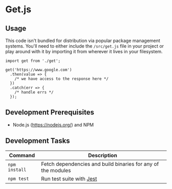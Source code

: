 # Get.js

## Usage

This code isn't bundled for distribution via popular package management systems. You'll need to either include the `/src/get.js` file in your project or play around with it by importing it from wherever it lives in your filesystem.

```
import get from './get';

get('https://www.google.com')
  .then(value => {
    /* we have access to the response here */
  })
  .catch(err => {
    /* handle errs */
  });
```

## Development Prerequisites

* Node.js (https://nodejs.org/) and NPM

## Development Tasks

| Command | Description |
|---------|-------------|
| `npm install` | Fetch dependencies and build binaries for any of the modules |
| `npm test` | Run test suite with [Jest](https://facebook.github.io/jest/) |
